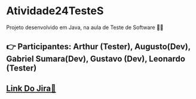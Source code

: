 <h1><strong>Atividade24TesteS</strong></h1>
Projeto desenvolvido em Java, na aula de Teste de Software 👨‍💻<br>
<h2>👉 Participantes: Arthur (Tester), Augusto(Dev), Gabriel Sumara(Dev), Gustavo (Dev), Leonardo (Tester) <h2>
<a href="https://aagg353.atlassian.net/jira/software/projects/AAGG/boards/1">Link Do Jira🤝</a>

